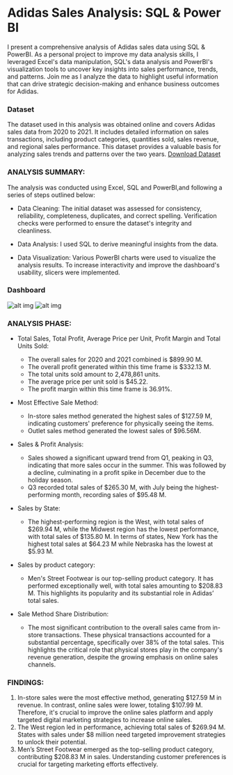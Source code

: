# Adidas Sales Analysis: SQL & Power BI

I present a comprehensive analysis of Adidas sales data using SQL & PowerBI. As a personal project to improve my data analysis skills, I leveraged Excel's data manipulation, SQL's data analysis and PowerBI's visualization tools to uncover key insights into sales performance, trends, and patterns. Join me as I analyze the data to highlight useful information that can drive strategic decision-making and enhance business outcomes for Adidas.

### Dataset
The dataset used in this analysis was obtained online and covers Adidas sales data from 2020 to 2021. It includes detailed information on sales transactions, including product categories, quantities sold, sales revenue, and regional sales performance. This dataset provides a valuable basis for analyzing sales trends and patterns over the two years.
[Download Dataset](https://github.com/Aayush-Basnet/adidas/blob/main/Adidas%20US%20Sales%20Datasets.xlsx)


### ANALYSIS SUMMARY:
The analysis was conducted using Excel, SQL and PowerBI,and following a series of steps outlined below:

  - Data Cleaning:
      The initial dataset was assessed for consistency, reliability, completeness, duplicates, and correct spelling. Verification checks were performed to ensure the dataset's integrity and cleanliness.

  - Data Analysis:
      I used SQL to derive meaningful insights from the data.

  - Data Visualization:
      Various PowerBI charts were used to visualize the analysis results. To increase interactivity and improve the dashboard's usability, slicers were implemented.


### Dashboard
![alt img](https://github.com/Aayush-Basnet/Photos/blob/a9f83c0d8db3687000363b04230d1b7a0c9ccb47/Screenshot%202024-05-20%20210934.png)
![alt img](https://github.com/Aayush-Basnet/Photos/blob/a9f83c0d8db3687000363b04230d1b7a0c9ccb47/Screenshot%202024-05-20%20210951.png)


### ANALYSIS PHASE:

  - Total Sales, Total Profit, Average Price per Unit, Profit Margin and Total Units Sold:
    - The overall sales for 2020 and 2021 combined is $899.90 M.
    - The overall profit generated within this time frame is $332.13 M.
    - The total units sold amount to 2,478,861 units.
    - The average price per unit sold is $45.22.
    - The profit margin within this time frame is 36.91%.

  - Most Effective Sale Method:
    - In-store sales method generated the highest sales of $127.59 M, indicating customers' preference for physically seeing the items.
    - Outlet sales method generated the lowest sales of $96.56M.

  - Sales & Profit Analysis:
    - Sales showed a significant upward trend from Q1, peaking in Q3, indicating that more sales occur in the summer. This was followed by a decline, culminating in a profit spike in December due to the holiday season.
    - Q3 recorded total sales of $265.30 M, with July being the highest-performing month, recording sales of $95.48 M.

  - Sales by State:
    - The highest-performing region is the West, with total sales of $269.94 M, while the Midwest region has the lowest performance, with total sales of $135.80 M. In terms of states, New York has the highest total sales at $64.23 M while Nebraska has the lowest at $5.93 M.

  - Sales by product category:
    - Men's Street Footwear is our top-selling product category. It has performed exceptionally well, with total sales amounting to $208.83 M. This highlights its popularity and its substantial role in Adidas’ total sales.

  - Sale Method Share Distribution:
    - The most significant contribution to the overall sales came from in-store transactions. These physical transactions accounted for a substantial percentage, specifically over 38% of the total sales. This highlights the critical role that physical stores play in the company's revenue generation, despite the growing emphasis on online sales channels.



### FINDINGS:
1. In-store sales were the most effective method, generating $127.59 M in revenue. In contrast, online sales were lower, totaling $107.99 M. Therefore, it's crucial to improve the online sales platform and apply targeted digital marketing strategies to increase online sales.
2. The West region led in performance, achieving total sales of $269.94 M. States with sales under $8 million need targeted improvement strategies to unlock their potential.
3. Men’s Street Footwear emerged as the top-selling product category, contributing $208.83 M in sales. Understanding customer preferences is crucial for targeting marketing efforts effectively.
